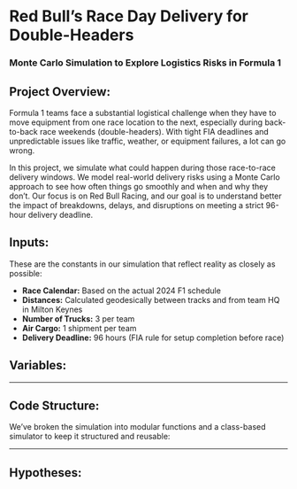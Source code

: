 # Red Bull’s Race Day Delivery for Double-Headers  
### Monte Carlo Simulation to Explore Logistics Risks in Formula 1

## Project Overview:

Formula 1 teams face a substantial logistical challenge when they have to move equipment from one race location to the next, especially during back-to-back race weekends (double-headers). With tight FIA deadlines and unpredictable issues like traffic, weather, or equipment failures, a lot can go wrong.

In this project, we simulate what could happen during those race-to-race delivery windows. We model real-world delivery risks using a Monte Carlo approach to see how often things go smoothly and when and why they don’t. Our focus is on Red Bull Racing, and our goal is to understand better the impact of breakdowns, delays, and disruptions on meeting a strict 96-hour delivery deadline.


## Inputs:

These are the constants in our simulation that reflect reality as closely as possible:

- **Race Calendar:** Based on the actual 2024 F1 schedule  
- **Distances:** Calculated geodesically between tracks and from team HQ in Milton Keynes  
- **Number of Trucks:** 3 per team  
- **Air Cargo:** 1 shipment per team  
- **Delivery Deadline:** 96 hours (FIA rule for setup completion before race)



## Variables:




---

## Code Structure:

We’ve broken the simulation into modular functions and a class-based simulator to keep it structured and reusable:



---



## Hypotheses:


